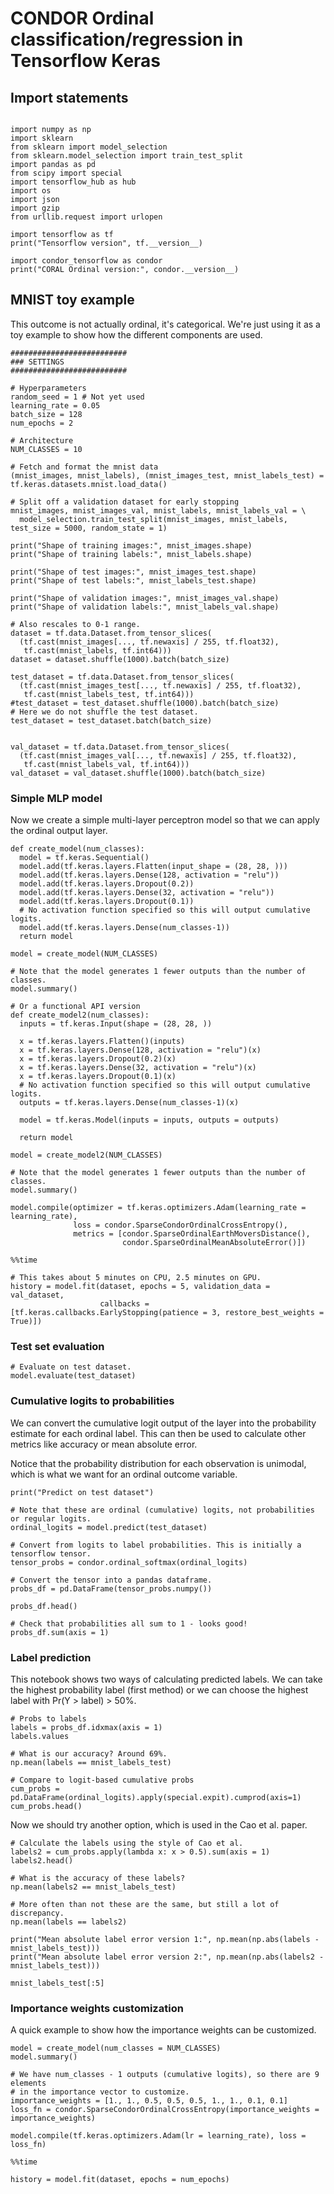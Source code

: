 # CONDOR Ordinal classification/regression in Tensorflow Keras 


## Import statements


```

import numpy as np
import sklearn
from sklearn import model_selection
from sklearn.model_selection import train_test_split
import pandas as pd
from scipy import special
import tensorflow_hub as hub
import os
import json
import gzip
from urllib.request import urlopen

import tensorflow as tf
print("Tensorflow version", tf.__version__)

import condor_tensorflow as condor
print("CORAL Ordinal version:", condor.__version__)
```

## MNIST toy example

This outcome is not actually ordinal, it's categorical. We're just using it as a toy example to show how the different components are used.


```
##########################
### SETTINGS
##########################

# Hyperparameters
random_seed = 1 # Not yet used
learning_rate = 0.05
batch_size = 128
num_epochs = 2

# Architecture
NUM_CLASSES = 10
```


```
# Fetch and format the mnist data
(mnist_images, mnist_labels), (mnist_images_test, mnist_labels_test) = tf.keras.datasets.mnist.load_data()

# Split off a validation dataset for early stopping
mnist_images, mnist_images_val, mnist_labels, mnist_labels_val = \
  model_selection.train_test_split(mnist_images, mnist_labels, test_size = 5000, random_state = 1)

print("Shape of training images:", mnist_images.shape)
print("Shape of training labels:", mnist_labels.shape)

print("Shape of test images:", mnist_images_test.shape)
print("Shape of test labels:", mnist_labels_test.shape)

print("Shape of validation images:", mnist_images_val.shape)
print("Shape of validation labels:", mnist_labels_val.shape)

# Also rescales to 0-1 range.
dataset = tf.data.Dataset.from_tensor_slices(
  (tf.cast(mnist_images[..., tf.newaxis] / 255, tf.float32),
   tf.cast(mnist_labels, tf.int64)))
dataset = dataset.shuffle(1000).batch(batch_size)

test_dataset = tf.data.Dataset.from_tensor_slices(
  (tf.cast(mnist_images_test[..., tf.newaxis] / 255, tf.float32),
   tf.cast(mnist_labels_test, tf.int64)))
#test_dataset = test_dataset.shuffle(1000).batch(batch_size)
# Here we do not shuffle the test dataset.
test_dataset = test_dataset.batch(batch_size)


val_dataset = tf.data.Dataset.from_tensor_slices(
  (tf.cast(mnist_images_val[..., tf.newaxis] / 255, tf.float32),
   tf.cast(mnist_labels_val, tf.int64)))
val_dataset = val_dataset.shuffle(1000).batch(batch_size)
```

### Simple MLP model



Now we create a simple multi-layer perceptron model so that we can apply the ordinal output layer.


```
def create_model(num_classes):
  model = tf.keras.Sequential()
  model.add(tf.keras.layers.Flatten(input_shape = (28, 28, )))
  model.add(tf.keras.layers.Dense(128, activation = "relu"))
  model.add(tf.keras.layers.Dropout(0.2))
  model.add(tf.keras.layers.Dense(32, activation = "relu"))
  model.add(tf.keras.layers.Dropout(0.1))
  # No activation function specified so this will output cumulative logits.
  model.add(tf.keras.layers.Dense(num_classes-1))
  return model

model = create_model(NUM_CLASSES)

# Note that the model generates 1 fewer outputs than the number of classes. 
model.summary()
```


```
# Or a functional API version
def create_model2(num_classes):
  inputs = tf.keras.Input(shape = (28, 28, ))

  x = tf.keras.layers.Flatten()(inputs)
  x = tf.keras.layers.Dense(128, activation = "relu")(x)
  x = tf.keras.layers.Dropout(0.2)(x)
  x = tf.keras.layers.Dense(32, activation = "relu")(x)
  x = tf.keras.layers.Dropout(0.1)(x)
  # No activation function specified so this will output cumulative logits.
  outputs = tf.keras.layers.Dense(num_classes-1)(x)

  model = tf.keras.Model(inputs = inputs, outputs = outputs)

  return model

model = create_model2(NUM_CLASSES)

# Note that the model generates 1 fewer outputs than the number of classes. 
model.summary()
```


```
model.compile(optimizer = tf.keras.optimizers.Adam(learning_rate = learning_rate),
              loss = condor.SparseCondorOrdinalCrossEntropy(),
              metrics = [condor.SparseOrdinalEarthMoversDistance(),
                         condor.SparseOrdinalMeanAbsoluteError()])
```


```
%%time

# This takes about 5 minutes on CPU, 2.5 minutes on GPU.
history = model.fit(dataset, epochs = 5, validation_data = val_dataset,
                    callbacks = [tf.keras.callbacks.EarlyStopping(patience = 3, restore_best_weights = True)])
```

### Test set evaluation


```
# Evaluate on test dataset.
model.evaluate(test_dataset)
```

### Cumulative logits to probabilities

We can convert the cumulative logit output of the layer into the probability estimate for each ordinal label. This can then be used to calculate other metrics like accuracy or mean absolute error.

Notice that the probability distribution for each observation is unimodal, which is what we want for an ordinal outcome variable.


```
print("Predict on test dataset")

# Note that these are ordinal (cumulative) logits, not probabilities or regular logits.
ordinal_logits = model.predict(test_dataset)

# Convert from logits to label probabilities. This is initially a tensorflow tensor.
tensor_probs = condor.ordinal_softmax(ordinal_logits)

# Convert the tensor into a pandas dataframe.
probs_df = pd.DataFrame(tensor_probs.numpy())

probs_df.head()
```


```
# Check that probabilities all sum to 1 - looks good!
probs_df.sum(axis = 1)
```

### Label prediction

This notebook shows two ways of calculating predicted labels. We can take the highest probability label (first method) or we can choose the highest label with Pr(Y > label) > 50%.


```
# Probs to labels
labels = probs_df.idxmax(axis = 1)
labels.values
```


```
# What is our accuracy? Around 69%.
np.mean(labels == mnist_labels_test)
```


```
# Compare to logit-based cumulative probs
cum_probs = pd.DataFrame(ordinal_logits).apply(special.expit).cumprod(axis=1)
cum_probs.head()
```

Now we should try another option, which is used in the Cao et al. paper.


```
# Calculate the labels using the style of Cao et al.
labels2 = cum_probs.apply(lambda x: x > 0.5).sum(axis = 1)
labels2.head()
```


```
# What is the accuracy of these labels? 
np.mean(labels2 == mnist_labels_test)
```


```
# More often than not these are the same, but still a lot of discrepancy.
np.mean(labels == labels2)
```


```
print("Mean absolute label error version 1:", np.mean(np.abs(labels - mnist_labels_test)))
print("Mean absolute label error version 2:", np.mean(np.abs(labels2 - mnist_labels_test)))
```


```
mnist_labels_test[:5]
```

### Importance weights customization

A quick example to show how the importance weights can be customized. 


```
model = create_model(num_classes = NUM_CLASSES)
model.summary()

# We have num_classes - 1 outputs (cumulative logits), so there are 9 elements
# in the importance vector to customize.
importance_weights = [1., 1., 0.5, 0.5, 0.5, 1., 1., 0.1, 0.1]
loss_fn = condor.SparseCondorOrdinalCrossEntropy(importance_weights = importance_weights)

model.compile(tf.keras.optimizers.Adam(lr = learning_rate), loss = loss_fn)
```


```
%%time

history = model.fit(dataset, epochs = num_epochs)
```


